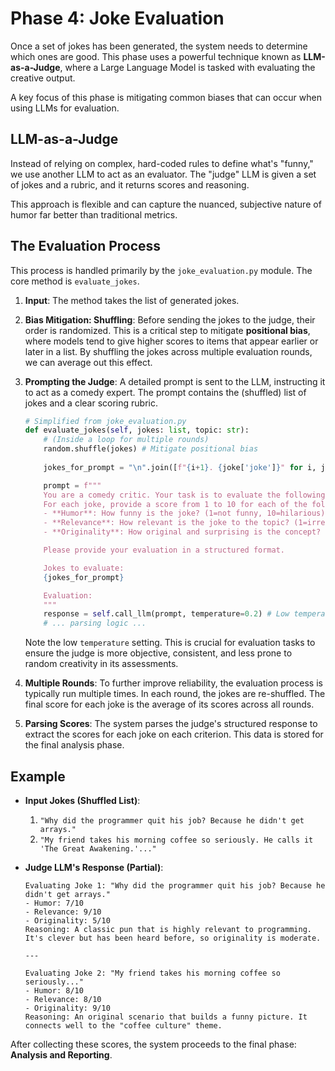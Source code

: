 # Phase 4: Joke Evaluation

Once a set of jokes has been generated, the system needs to determine which ones are good. This phase uses a powerful technique known as **LLM-as-a-Judge**, where a Large Language Model is tasked with evaluating the creative output.

A key focus of this phase is mitigating common biases that can occur when using LLMs for evaluation.

## LLM-as-a-Judge

Instead of relying on complex, hard-coded rules to define what's "funny," we use another LLM to act as an evaluator. The "judge" LLM is given a set of jokes and a rubric, and it returns scores and reasoning.

This approach is flexible and can capture the nuanced, subjective nature of humor far better than traditional metrics.

## The Evaluation Process

This process is handled primarily by the `joke_evaluation.py` module. The core method is `evaluate_jokes`.

1.  **Input**: The method takes the list of generated jokes.

2.  **Bias Mitigation: Shuffling**: Before sending the jokes to the judge, their order is randomized. This is a critical step to mitigate **positional bias**, where models tend to give higher scores to items that appear earlier or later in a list. By shuffling the jokes across multiple evaluation rounds, we can average out this effect.

3.  **Prompting the Judge**: A detailed prompt is sent to the LLM, instructing it to act as a comedy expert. The prompt contains the (shuffled) list of jokes and a clear scoring rubric.

    ```python
    # Simplified from joke_evaluation.py
    def evaluate_jokes(self, jokes: list, topic: str):
        # (Inside a loop for multiple rounds)
        random.shuffle(jokes) # Mitigate positional bias
        
        jokes_for_prompt = "\n".join([f"{i+1}. {joke['joke']}" for i, joke in enumerate(jokes)])

        prompt = f"""
        You are a comedy critic. Your task is to evaluate the following jokes about "{topic}".
        For each joke, provide a score from 1 to 10 for each of the following criteria:
        - **Humor**: How funny is the joke? (1=not funny, 10=hilarious)
        - **Relevance**: How relevant is the joke to the topic? (1=irrelevant, 10=perfectly relevant)
        - **Originality**: How original and surprising is the concept? (1=cliché, 10=highly original)

        Please provide your evaluation in a structured format.

        Jokes to evaluate:
        {jokes_for_prompt}

        Evaluation:
        """
        response = self.call_llm(prompt, temperature=0.2) # Low temperature for consistent judging
        # ... parsing logic ...
    ```
    Note the low `temperature` setting. This is crucial for evaluation tasks to ensure the judge is more objective, consistent, and less prone to random creativity in its assessments.

4.  **Multiple Rounds**: To further improve reliability, the evaluation process is typically run multiple times. In each round, the jokes are re-shuffled. The final score for each joke is the average of its scores across all rounds.

5.  **Parsing Scores**: The system parses the judge's structured response to extract the scores for each joke on each criterion. This data is stored for the final analysis phase.

## Example

-   **Input Jokes (Shuffled List)**:
    1.  `"Why did the programmer quit his job? Because he didn't get arrays."`
    2.  `"My friend takes his morning coffee so seriously. He calls it 'The Great Awakening.'..."`

-   **Judge LLM's Response (Partial)**:
    ```
    Evaluating Joke 1: "Why did the programmer quit his job? Because he didn't get arrays."
    - Humor: 7/10
    - Relevance: 9/10
    - Originality: 5/10
    Reasoning: A classic pun that is highly relevant to programming. It's clever but has been heard before, so originality is moderate.

    ---

    Evaluating Joke 2: "My friend takes his morning coffee so seriously..."
    - Humor: 8/10
    - Relevance: 8/10
    - Originality: 9/10
    Reasoning: An original scenario that builds a funny picture. It connects well to the "coffee culture" theme.
    ```

After collecting these scores, the system proceeds to the final phase: **Analysis and Reporting**. 